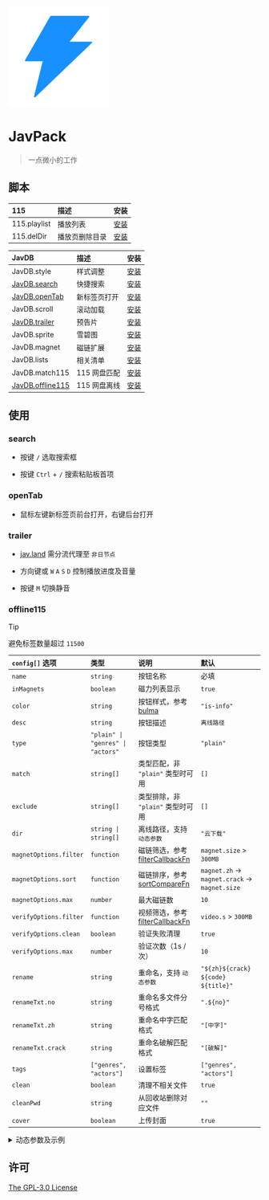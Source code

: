 ![JavPack](./assets/icon.png)

# JavPack

> 一点微小的工作

## 脚本

| 115          | 描述           | 安装                                                                           |
| :----------- | :------------- | :----------------------------------------------------------------------------- |
| 115.playlist | 播放列表       | [安装](https://github.com/bolin-dev/JavPack/raw/main/115/115.playlist.user.js) |
| 115.delDir   | 播放页删除目录 | [安装](https://github.com/bolin-dev/JavPack/raw/main/115/115.delDir.user.js)   |

| JavDB                           | 描述         | 安装                                                                                 |
| :------------------------------ | :----------- | :----------------------------------------------------------------------------------- |
| JavDB.style                     | 样式调整     | [安装](https://github.com/bolin-dev/JavPack/raw/main/javdb/JavDB.style.user.js)      |
| [JavDB.search](#search)         | 快捷搜索     | [安装](https://github.com/bolin-dev/JavPack/raw/main/javdb/JavDB.search.user.js)     |
| [JavDB.openTab](#opentab)       | 新标签页打开 | [安装](https://github.com/bolin-dev/JavPack/raw/main/javdb/JavDB.openTab.user.js)    |
| JavDB.scroll                    | 滚动加载     | [安装](https://github.com/bolin-dev/JavPack/raw/main/javdb/JavDB.scroll.user.js)     |
| [JavDB.trailer](#trailer)       | 预告片       | [安装](https://github.com/bolin-dev/JavPack/raw/main/javdb/JavDB.trailer.user.js)    |
| JavDB.sprite                    | 雪碧图       | [安装](https://github.com/bolin-dev/JavPack/raw/main/javdb/JavDB.sprite.user.js)     |
| JavDB.magnet                    | 磁链扩展     | [安装](https://github.com/bolin-dev/JavPack/raw/main/javdb/JavDB.magnet.user.js)     |
| JavDB.lists                     | 相关清单     | [安装](https://github.com/bolin-dev/JavPack/raw/main/javdb/JavDB.lists.user.js)      |
| JavDB.match115                  | 115 网盘匹配 | [安装](https://github.com/bolin-dev/JavPack/raw/main/javdb/JavDB.match115.user.js)   |
| [JavDB.offline115](#offline115) | 115 网盘离线 | [安装](https://github.com/bolin-dev/JavPack/raw/main/javdb/JavDB.offline115.user.js) |

## 使用

### search

- 按键 `/` 选取搜索框

- 按键 `Ctrl` + `/` 搜索粘贴板首项

### openTab

- 鼠标左键新标签页前台打开，右键后台打开

### trailer

- [jav.land](https://jav.land) 需分流代理至 `非日节点`

- 方向键或 `W` `A` `S` `D` 控制播放进度及音量

- 按键 `M` 切换静音

### offline115

> [!TIP]
>
> 避免标签数量超过 `11500`

| `config[]` 选项        | 类型                              | 说明                                                                                                                                        | 默认                                         |
| :--------------------- | :-------------------------------- | :------------------------------------------------------------------------------------------------------------------------------------------ | :------------------------------------------- |
| `name`                 | `string`                          | 按钮名称                                                                                                                                    | 必填                                         |
| `inMagnets`            | `boolean`                         | 磁力列表显示                                                                                                                                | `true`                                       |
| `color`                | `string`                          | 按钮样式，参考 [bulma](https://bulma.io/documentation/elements/button/#colors)                                                              | `"is-info"`                                  |
| `desc`                 | `string`                          | 按钮描述                                                                                                                                    | `离线路径`                                   |
| `type`                 | `"plain" \| "genres" \| "actors"` | 按钮类型                                                                                                                                    | `"plain"`                                    |
| `match`                | `string[]`                        | 类型匹配，非 `"plain"` 类型时可用                                                                                                           | `[]`                                         |
| `exclude`              | `string[]`                        | 类型排除，非 `"plain"` 类型时可用                                                                                                           | `[]`                                         |
| `dir`                  | `string \| string[]`              | 离线路径，支持 `动态参数`                                                                                                                   | `"云下载"`                                   |
| `magnetOptions.filter` | `function`                        | 磁链筛选，参考 [filterCallbackFn](https://developer.mozilla.org/zh-CN/docs/Web/JavaScript/Reference/Global_Objects/Array/filter#callbackfn) | `magnet.size` > `300MB`                      |
| `magnetOptions.sort`   | `function`                        | 磁链排序，参考 [sortCompareFn](https://developer.mozilla.org/zh-CN/docs/Web/JavaScript/Reference/Global_Objects/Array/toSorted#comparefn)   | `magnet.zh` → `magnet.crack` → `magnet.size` |
| `magnetOptions.max`    | `number`                          | 最大磁链数                                                                                                                                  | `10`                                         |
| `verifyOptions.filter` | `function`                        | 视频筛选，参考 [filterCallbackFn](https://developer.mozilla.org/zh-CN/docs/Web/JavaScript/Reference/Global_Objects/Array/filter#callbackfn) | `video.s` > `300MB`                          |
| `verifyOptions.clean`  | `boolean`                         | 验证失败清理                                                                                                                                | `true`                                       |
| `verifyOptions.max`    | `number`                          | 验证次数（1s / 次）                                                                                                                         | `10`                                         |
| `rename`               | `string`                          | 重命名，支持 `动态参数`                                                                                                                     | `"${zh}${crack} ${code} ${title}"`           |
| `renameTxt.no`         | `string`                          | 重命名多文件分号格式                                                                                                                        | `".${no}"`                                   |
| `renameTxt.zh`         | `string`                          | 重命名中字匹配格式                                                                                                                          | `"[中字]"`                                   |
| `renameTxt.crack`      | `string`                          | 重命名破解匹配格式                                                                                                                          | `"[破解]"`                                   |
| `tags`                 | `["genres", "actors"]`            | 设置标签                                                                                                                                    | `["genres", "actors"]`                       |
| `clean`                | `boolean`                         | 清理不相关文件                                                                                                                              | `true`                                       |
| `cleanPwd`             | `string`                          | 从回收站删除对应文件                                                                                                                        | `""`                                         |
| `cover`                | `boolean`                         | 上传封面                                                                                                                                    | `true`                                       |

<details><summary>动态参数及示例</summary>

```JavaScript
// code        番号
// prefix      前缀
// title       标题
// date        日期
// director    导演
// maker       片商
// publisher   发行
// series      系列
// genres      类别
// actors      演员
// list        清单

// genre       genres[]，仅 type = "genres" 时可用
// actor       actors[]，仅 type = "actors" 时可用

// zh          字幕资源，仅 rename 内可用
// crack       破解资源，仅 rename 内可用

// config 示例如下
const config = [
  {
    name: "云下载",
  },
  {
    name: "${genre}", // 仅 type = "genres" / "actors" 时支持 genre / actors 参数
    color: "is-warning is-medium",
    desc: "可自定义描述",
    type: "genres",
    match: [],
    exclude: ["褲襪"], // "褲襪" 会同时命中 "xx褲襪xx"，如 "連褲襪"
    magnetOptions: {
      filter: ({ size }) => {
        const magnetSize = parseFloat(size);
        return magnetSize > 300000000 || magnetSize < 1;
      },
      sort: (a, b) => {
        if (a.zh !== b.zh) return a.zh ? -1 : 1;
        if (a.crack !== b.crack) return a.crack ? -1 : 1;
        return parseFloat(b.size) - parseFloat(a.size);
      },
      max: 10,
    },
    dir: ["类别", "${genre}", "${maker}${prefix}"], // 等价 "类别/${genre}/${maker}${prefix}"
    verifyOptions: {
      filter: ({ s }) => s > 314572800,
      clean: true,
      max: 10,
    },
    rename: "${zh}${crack} ${code} ${title}",
    renameTxt: {
      no: "-${no}",
      zh: "[中字]", // 应匹配正则 /中文|中字|字幕|-u?c(?![a-z])|.+(?<![a-z])ch(?![a-z])|\dc(?![a-z])/i
      crack: "[破解]", // 应匹配正则 /破解|-uc?(?![a-z])|uncensored/i
    },
    tags: ["actors"],
    clean: true,
    cover: false,
  },
];

// magnetOptions.filter, magnetOptions.sort 传入参数如下
{
  zh: true,
  url: "magnet:?xt=urn:btih:9e84de75a5e7db566aa10ab6014d076041ff2f95",
  meta: "4.54GB, 1個文件",
  name: "EBWH-021-C.torrent",
  size: "4540000000",
  crack: false,
}
```

</details>

## 许可

[The GPL-3.0 License](./LICENSE)
